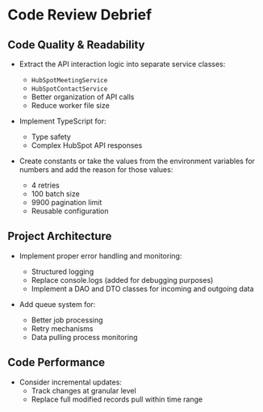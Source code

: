 # Code Review Debrief

## Code Quality & Readability
- Extract the API interaction logic into separate service classes:
  - `HubSpotMeetingService`
  - `HubSpotContactService`
  - Better organization of API calls
  - Reduce worker file size

- Implement TypeScript for:
  - Type safety
  - Complex HubSpot API responses

- Create constants or take the values from the environment variables for numbers and add the reason for those values:
  - 4 retries
  - 100 batch size
  - 9900 pagination limit
  - Reusable configuration

## Project Architecture
- Implement proper error handling and monitoring:
  - Structured logging
  - Replace console.logs (added for debugging purposes)
  - Implement a DAO and DTO classes for incoming and outgoing data

- Add queue system for:
  - Better job processing
  - Retry mechanisms
  - Data pulling process monitoring

## Code Performance
- Consider incremental updates:
  - Track changes at granular level
  - Replace full modified records pull within time range